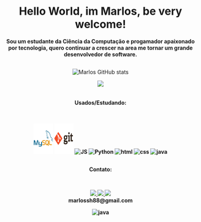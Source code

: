 
<h1 align="center">Hello World, im Marlos, be very welcome!</h1>

<p align="center"><strong>Sou um estudante da Ciência da Computação e progamador apaixonado por tecnologia, quero continuar a crescer na area me tornar um grande desenvolvedor de software.</strong></p>

##

<div align="center">
  
  ![Marlos GitHub stats](https://github-readme-stats.vercel.app/api?username=marlossamuel&show_icons=true&theme=midnight-purple)
  
</div>

<div align="center">
  <img src="https://github-readme-stats.vercel.app/api/top-langs/?username=marlossamuel&layout=compact&theme=midnight-purple" />
</div>

##

<div align="center">
  <strong>Usados/Estudando:<strong></p>
</div>

<p>&nbsp;</p>
    
<div align="center">
<p>
  <img alt="mysql" height="80" width="50" src="https://raw.githubusercontent.com/devicons/devicon/master/icons/mysql/mysql-original-wordmark.svg">
  <img alt="git" height="80" width="50" src="https://raw.githubusercontent.com/devicons/devicon/master/icons/git/git-original-wordmark.svg">
  <img alt="JS" height="80" width="50" src="https://cdn.jsdelivr.net/gh/devicons/devicon@latest/icons/javascript/javascript-original.svg" />
  <img alt="Python" height="80" width="50" src="https://cdn.jsdelivr.net/gh/devicons/devicon@latest/icons/python/python-original.svg" />
  <img alt="html" height="80" width="50" src="https://cdn.jsdelivr.net/gh/devicons/devicon@latest/icons/html5/html5-original.svg" />
  <img alt="css" height="80" width="50" src="https://cdn.jsdelivr.net/gh/devicons/devicon@latest/icons/css3/css3-original.svg" />
  <img  alt="java" height="80" width="50" src="https://cdn.jsdelivr.net/gh/devicons/devicon/icons/java/java-original.svg">

</p>
</div>

##

<p align="center"><strong>Contato:</strong></p>

<p>&nbsp;</p>

<p align="center">
  <a href="https://wa.me/31971466130">
    <img src="https://img.shields.io/badge/WhatsApp-25D366?style=for-the-badge&logo=whatsapp&logoColor=white" />
  </a>
  <a href="https://www.instagram.com/msamueelh/">
    <img src="https://img.shields.io/badge/Instagram-E4405F?style=for-the-badge&logo=instagram&logoColor=white" />
  </a>
  <a href="https://www.linkedin.com/in/marlos-carmo-7322742b0/">
    <img src="https://img.shields.io/badge/LinkedIn-0077B5?style=for-the-badge&logo=linkedin&logoColor=white" />
  </a><br>
  marlossh88@gmail.com
  <p align="center"><img  alt="java" height="15" width="18" src="https://cdn.jsdelivr.net/gh/walkxcode/dashboard-icons/png/gmail.png">
  <p align="center">
  
</p>
